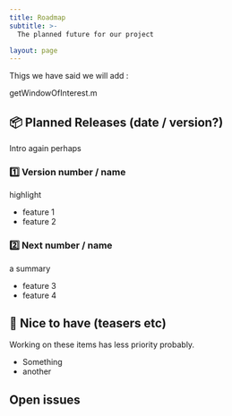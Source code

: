 ```yaml
---
title: Roadmap
subtitle: >-
  The planned future for our project

layout: page
---
```


Thigs we have said we will add :

getWindowOfInterest.m

## 📦 Planned Releases (date / version?)

Intro again perhaps

### 1️⃣ Version number / name

highlight

* feature 1
* feature 2

### 2️⃣ Next number / name

a summary

* feature 3
* feature 4


## 🎁 Nice to have (teasers etc)

Working on these items has less priority probably.

* Something
* another

## Open issues

<div id="issues"></div>

<script src="https://ajax.googleapis.com/ajax/libs/jquery/3.2.1/jquery.min.js"></script>

<script>
var issueURL = "https://api.github.com/repos/fyne-io/fynedesk/issues?state=open";

$(document).ready(function () {
    trim = 165;
    $.getJSON(issueURL, function (allIssues) {
        $("div#issues").append("<span class=\"github-count\">found " + allIssues.length + " issues</span>");
        $.each(allIssues, function (i, issue) {
            var trimmedBody = issue.body.length > trim ?
                issue.body.substring(0, trim - 3) + "..." :
                issue.body;
            $("div#issues").append("<div class=\"github-bug\">"
                + "<span class=\"issue-number\">" + issue.number + "</span><a href=\"" + issue.html_url + "\">" + issue.title + "</a>"
                + "<p>" + trimmedBody + "</p>"
                + "</div>");
        });
    });
});
</script>
